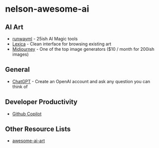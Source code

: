 # nelson-awesome-ai

## AI Art 
- [runwayml](https://runwayml.com/) - 25ish AI Magic tools
- [Lexica](https://lexica.art/) - Clean interface for browsing existing art 
- [Midjourney](https://midjourney.com/showcase/recent/) - One of the top image generators ($10 / month for 200ish images)

## General
- [ChatGPT](https://chat.openai.com/auth/login) - Create an OpenAI account and ask any question you can think of

## Developer Productivity
- [Github Copilot](https://github.com/features/copilot)

## Other Resource Lists
- [awesome-ai-art](https://github.com/jonathandinu/awesome-ai-art)

